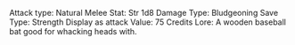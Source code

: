 Attack type: Natural
Melee
Stat: Str
1d8
Damage Type: Bludgeoning
Save Type: Strength
Display as attack
Value: 75 Credits
Lore: A wooden baseball bat good for whacking heads with.